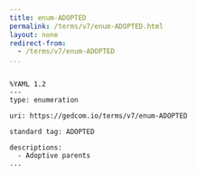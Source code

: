 ```yaml
---
title: enum-ADOPTED
permalink: /terms/v7/enum-ADOPTED.html
layout: none
redirect-from:
  - /terms/v7/enum-ADOPTED
...
```


```

%YAML 1.2
---
type: enumeration

uri: https://gedcom.io/terms/v7/enum-ADOPTED

standard tag: ADOPTED

descriptions:
  - Adoptive parents
...

```
